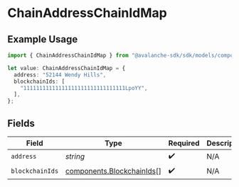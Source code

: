 # ChainAddressChainIdMap

## Example Usage

```typescript
import { ChainAddressChainIdMap } from "@avalanche-sdk/sdk/models/components";

let value: ChainAddressChainIdMap = {
  address: "52144 Wendy Hills",
  blockchainIds: [
    "11111111111111111111111111111111LpoYY",
  ],
};
```

## Fields

| Field                                                                  | Type                                                                   | Required                                                               | Description                                                            |
| ---------------------------------------------------------------------- | ---------------------------------------------------------------------- | ---------------------------------------------------------------------- | ---------------------------------------------------------------------- |
| `address`                                                              | *string*                                                               | :heavy_check_mark:                                                     | N/A                                                                    |
| `blockchainIds`                                                        | [components.BlockchainIds](../../models/components/blockchainids.md)[] | :heavy_check_mark:                                                     | N/A                                                                    |